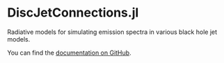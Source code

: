 # DiscJetConnections.jl
Radiative models for simulating emission spectra in various black hole jet models.

You can find the [documentation on GitHub](https://astro-group-bristol.github.io/DiscJetConnections.jl/dev/).
